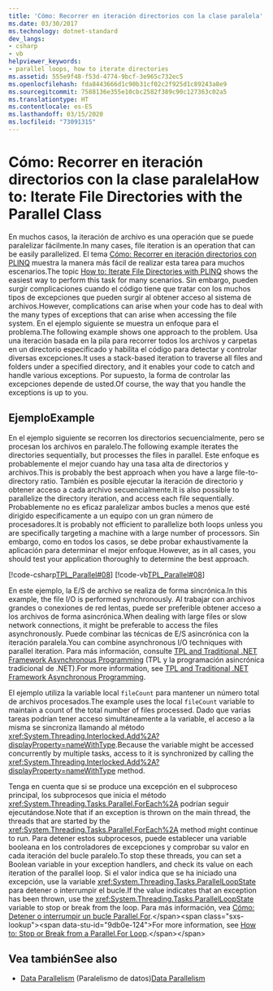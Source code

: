 ```yaml
---
title: 'Cómo: Recorrer en iteración directorios con la clase paralela'
ms.date: 03/30/2017
ms.technology: dotnet-standard
dev_langs:
- csharp
- vb
helpviewer_keywords:
- parallel loops, how to iterate directories
ms.assetid: 555e9f48-f53d-4774-9bcf-3e965c732ec5
ms.openlocfilehash: fda8443666d1c90b31cf02c2f925d1c89243a8e9
ms.sourcegitcommit: 7588136e355e10cbc2582f389c90c127363c02a5
ms.translationtype: HT
ms.contentlocale: es-ES
ms.lasthandoff: 03/15/2020
ms.locfileid: "73091315"
---
```

# <a name="how-to-iterate-file-directories-with-the-parallel-class"></a><span data-ttu-id="9db0e-102">Cómo: Recorrer en iteración directorios con la clase paralela</span><span class="sxs-lookup"><span data-stu-id="9db0e-102">How to: Iterate File Directories with the Parallel Class</span></span>
<span data-ttu-id="9db0e-103">En muchos casos, la iteración de archivo es una operación que se puede paralelizar fácilmente.</span><span class="sxs-lookup"><span data-stu-id="9db0e-103">In many cases, file iteration is an operation that can be easily parallelized.</span></span> <span data-ttu-id="9db0e-104">El tema [Cómo: Recorrer en iteración directorios con PLINQ](../../../docs/standard/parallel-programming/how-to-iterate-file-directories-with-plinq.md) muestra la manera más fácil de realizar esta tarea para muchos escenarios.</span><span class="sxs-lookup"><span data-stu-id="9db0e-104">The topic [How to: Iterate File Directories with PLINQ](../../../docs/standard/parallel-programming/how-to-iterate-file-directories-with-plinq.md) shows the easiest way to perform this task for many scenarios.</span></span> <span data-ttu-id="9db0e-105">Sin embargo, pueden surgir complicaciones cuando el código tiene que tratar con los muchos tipos de excepciones que pueden surgir al obtener acceso al sistema de archivos.</span><span class="sxs-lookup"><span data-stu-id="9db0e-105">However, complications can arise when your code has to deal with the many types of exceptions that can arise when accessing the file system.</span></span> <span data-ttu-id="9db0e-106">En el ejemplo siguiente se muestra un enfoque para el problema.</span><span class="sxs-lookup"><span data-stu-id="9db0e-106">The following example shows one approach to the problem.</span></span> <span data-ttu-id="9db0e-107">Usa una iteración basada en la pila para recorrer todos los archivos y carpetas en un directorio especificado y habilita el código para detectar y controlar diversas excepciones.</span><span class="sxs-lookup"><span data-stu-id="9db0e-107">It uses a stack-based iteration to traverse all files and folders under a specified directory, and it enables your code to catch and handle various exceptions.</span></span> <span data-ttu-id="9db0e-108">Por supuesto, la forma de controlar las excepciones depende de usted.</span><span class="sxs-lookup"><span data-stu-id="9db0e-108">Of course, the way that you handle the exceptions is up to you.</span></span>  
  
## <a name="example"></a><span data-ttu-id="9db0e-109">Ejemplo</span><span class="sxs-lookup"><span data-stu-id="9db0e-109">Example</span></span>  
 <span data-ttu-id="9db0e-110">En el ejemplo siguiente se recorren los directorios secuencialmente, pero se procesan los archivos en paralelo.</span><span class="sxs-lookup"><span data-stu-id="9db0e-110">The following example iterates the directories sequentially, but processes the files in parallel.</span></span> <span data-ttu-id="9db0e-111">Este enfoque es probablemente el mejor cuando hay una tasa alta de directorios y archivos.</span><span class="sxs-lookup"><span data-stu-id="9db0e-111">This is probably the best approach when you have a large file-to-directory ratio.</span></span> <span data-ttu-id="9db0e-112">También es posible ejecutar la iteración de directorio y obtener acceso a cada archivo secuencialmente.</span><span class="sxs-lookup"><span data-stu-id="9db0e-112">It is also possible to parallelize the directory iteration, and access each file sequentially.</span></span> <span data-ttu-id="9db0e-113">Probablemente no es eficaz paralelizar ambos bucles a menos que esté dirigido específicamente a un equipo con un gran número de procesadores.</span><span class="sxs-lookup"><span data-stu-id="9db0e-113">It is probably not efficient to parallelize both loops unless you are specifically targeting a machine with a large number of processors.</span></span> <span data-ttu-id="9db0e-114">Sin embargo, como en todos los casos, se debe probar exhaustivamente la aplicación para determinar el mejor enfoque.</span><span class="sxs-lookup"><span data-stu-id="9db0e-114">However, as in all cases, you should test your application thoroughly to determine the best approach.</span></span>  
  
 [!code-csharp[TPL_Parallel#08](../../../samples/snippets/csharp/VS_Snippets_Misc/tpl_parallel/cs/parallel_file.cs#08)]
 [!code-vb[TPL_Parallel#08](../../../samples/snippets/visualbasic/VS_Snippets_Misc/tpl_parallel/vb/fileiteration08.vb#08)]  
  
 <span data-ttu-id="9db0e-115">En este ejemplo, la E/S de archivo se realiza de forma sincrónica.</span><span class="sxs-lookup"><span data-stu-id="9db0e-115">In this example, the file I/O is performed synchronously.</span></span> <span data-ttu-id="9db0e-116">Al trabajar con archivos grandes o conexiones de red lentas, puede ser preferible obtener acceso a los archivos de forma asincrónica.</span><span class="sxs-lookup"><span data-stu-id="9db0e-116">When dealing with large files or slow network connections, it might be preferable to access the files asynchronously.</span></span> <span data-ttu-id="9db0e-117">Puede combinar las técnicas de E/S asincrónica con la iteración paralela.</span><span class="sxs-lookup"><span data-stu-id="9db0e-117">You can combine asynchronous I/O techniques with parallel iteration.</span></span> <span data-ttu-id="9db0e-118">Para más información, consulte [TPL and Traditional .NET Framework Asynchronous Programming](../../../docs/standard/parallel-programming/tpl-and-traditional-async-programming.md) (TPL y la programación asincrónica tradicional de .NET).</span><span class="sxs-lookup"><span data-stu-id="9db0e-118">For more information, see [TPL and Traditional .NET Framework Asynchronous Programming](../../../docs/standard/parallel-programming/tpl-and-traditional-async-programming.md).</span></span>  
  
 <span data-ttu-id="9db0e-119">El ejemplo utiliza la variable local `fileCount` para mantener un número total de archivos procesados.</span><span class="sxs-lookup"><span data-stu-id="9db0e-119">The example uses the local `fileCount` variable to maintain a count of the total number of files processed.</span></span> <span data-ttu-id="9db0e-120">Dado que varias tareas podrían tener acceso simultáneamente a la variable, el acceso a la misma se sincroniza llamando al método <xref:System.Threading.Interlocked.Add%2A?displayProperty=nameWithType>.</span><span class="sxs-lookup"><span data-stu-id="9db0e-120">Because the variable might be accessed concurrently by multiple tasks, access to it is synchronized by calling the <xref:System.Threading.Interlocked.Add%2A?displayProperty=nameWithType> method.</span></span>  
  
 <span data-ttu-id="9db0e-121">Tenga en cuenta que si se produce una excepción en el subproceso principal, los subprocesos que inicia el método <xref:System.Threading.Tasks.Parallel.ForEach%2A> podrían seguir ejecutándose.</span><span class="sxs-lookup"><span data-stu-id="9db0e-121">Note that if an exception is thrown on the main thread, the threads that are started by the <xref:System.Threading.Tasks.Parallel.ForEach%2A> method might continue to run.</span></span> <span data-ttu-id="9db0e-122">Para detener estos subprocesos, puede establecer una variable booleana en los controladores de excepciones y comprobar su valor en cada iteración del bucle paralelo.</span><span class="sxs-lookup"><span data-stu-id="9db0e-122">To stop these threads, you can set a Boolean variable in your exception handlers, and check its value on each iteration of the parallel loop.</span></span> <span data-ttu-id="9db0e-123">Si el valor indica que se ha iniciado una excepción, use la variable <xref:System.Threading.Tasks.ParallelLoopState> para detener o interrumpir el bucle.</span><span class="sxs-lookup"><span data-stu-id="9db0e-123">If the value indicates that an exception has been thrown, use the <xref:System.Threading.Tasks.ParallelLoopState> variable to stop or break from the loop.</span></span> <span data-ttu-id="9db0e-124">Para más información, vea [Cómo: Detener o interrumpir un bucle Parallel.For](https://docs.microsoft.com/previous-versions/dotnet/netframework-4.0/dd460721(v=vs.100)).</span><span class="sxs-lookup"><span data-stu-id="9db0e-124">For more information, see [How to: Stop or Break from a Parallel.For Loop](https://docs.microsoft.com/previous-versions/dotnet/netframework-4.0/dd460721(v=vs.100)).</span></span>  
  
## <a name="see-also"></a><span data-ttu-id="9db0e-125">Vea también</span><span class="sxs-lookup"><span data-stu-id="9db0e-125">See also</span></span>

- <span data-ttu-id="9db0e-126">[Data Parallelism](../../../docs/standard/parallel-programming/data-parallelism-task-parallel-library.md) (Paralelismo de datos)</span><span class="sxs-lookup"><span data-stu-id="9db0e-126">[Data Parallelism](../../../docs/standard/parallel-programming/data-parallelism-task-parallel-library.md)</span></span>
